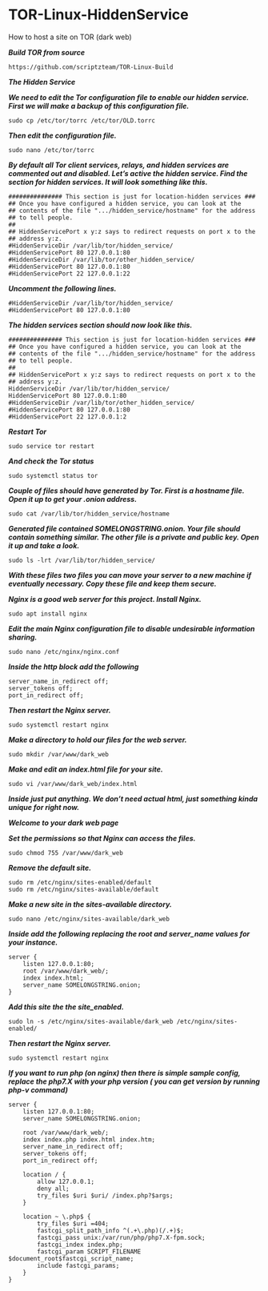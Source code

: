 # TOR-Linux-HiddenService
How to host a site on TOR (dark web)

***Build TOR from source***
```
https://github.com/scriptzteam/TOR-Linux-Build
```

***The Hidden Service***

***We need to edit the Tor configuration file to enable our hidden service. First we will make a backup of this configuration file.***
```
sudo cp /etc/tor/torrc /etc/tor/OLD.torrc
```

***Then edit the configuration file.***
```
sudo nano /etc/tor/torrc
```

***By default all Tor client services, relays, and hidden services are commented out and disabled. Let’s active the hidden service. Find the section for hidden services. It will look something like this.***
```
############### This section is just for location-hidden services ###
## Once you have configured a hidden service, you can look at the
## contents of the file ".../hidden_service/hostname" for the address
## to tell people.
##
## HiddenServicePort x y:z says to redirect requests on port x to the
## address y:z.
#HiddenServiceDir /var/lib/tor/hidden_service/
#HiddenServicePort 80 127.0.0.1:80
#HiddenServiceDir /var/lib/tor/other_hidden_service/
#HiddenServicePort 80 127.0.0.1:80
#HiddenServicePort 22 127.0.0.1:22
```

***Uncomment the following lines.***
```
#HiddenServiceDir /var/lib/tor/hidden_service/
#HiddenServicePort 80 127.0.0.1:80
```

***The hidden services section should now look like this.***
```
############### This section is just for location-hidden services ###
## Once you have configured a hidden service, you can look at the
## contents of the file ".../hidden_service/hostname" for the address
## to tell people.
##
## HiddenServicePort x y:z says to redirect requests on port x to the
## address y:z.
HiddenServiceDir /var/lib/tor/hidden_service/
HiddenServicePort 80 127.0.0.1:80
#HiddenServiceDir /var/lib/tor/other_hidden_service/
#HiddenServicePort 80 127.0.0.1:80
#HiddenServicePort 22 127.0.0.1:2
```

***Restart Tor***
```
sudo service tor restart
```

***And check the Tor status***
```
sudo systemctl status tor
```

***Couple of files should have generated by Tor. First is a hostname file. Open it up to get your .onion address.***
```
sudo cat /var/lib/tor/hidden_service/hostname
```

***Generated file contained SOMELONGSTRING.onion. Your file should contain something similar. The other file is a private and public key. Open it up and take a look.***
```
sudo ls -lrt /var/lib/tor/hidden_service/
```

***With these files two files you can move your server to a new machine if eventually necessary. Copy these file and keep them secure.***

***Nginx is a good web server for this project. Install Nginx.***
```
sudo apt install nginx
```

***Edit the main Nginx configuration file to disable undesirable information sharing.***
```
sudo nano /etc/nginx/nginx.conf
```

***Inside the http block add the following***
```
server_name_in_redirect off;
server_tokens off;
port_in_redirect off;
```

***Then restart the Nginx server.***
```
sudo systemctl restart nginx
```

***Make a directory to hold our files for the web server.***
```
sudo mkdir /var/www/dark_web
```

***Make and edit an index.html file for your site.***
```
sudo vi /var/www/dark_web/index.html
```

***Inside just put anything. We don’t need actual html, just something kinda unique for right now.***

***Welcome to your dark web page***

***Set the permissions so that Nginx can access the files.***
```
sudo chmod 755 /var/www/dark_web
```

***Remove the default site.***
```
sudo rm /etc/nginx/sites-enabled/default
sudo rm /etc/nginx/sites-available/default
```

***Make a new site in the sites-available directory.***
```
sudo nano /etc/nginx/sites-available/dark_web
```

***Inside add the following replacing the root and server_name values for your instance.***
```
server {
	listen 127.0.0.1:80;
	root /var/www/dark_web/;
	index index.html;
	server_name SOMELONGSTRING.onion;
}
```

***Add this site the the site_enabled.***
```
sudo ln -s /etc/nginx/sites-available/dark_web /etc/nginx/sites-enabled/
```

***Then restart the Nginx server.***
```
sudo systemctl restart nginx
```

***If you want to run php (on nginx) then there is simple sample config, replace the php7.X with your php version ( you can get version by running php-v command)***
```
server {
    listen 127.0.0.1:80;
    server_name SOMELONGSTRING.onion;

    root /var/www/dark_web/;
    index index.php index.html index.htm;
    server_name_in_redirect off;
    server_tokens off;
    port_in_redirect off;

    location / {
        allow 127.0.0.1;
        deny all;
        try_files $uri $uri/ /index.php?$args;
    }

    location ~ \.php$ {
        try_files $uri =404;
        fastcgi_split_path_info ^(.+\.php)(/.+)$;
        fastcgi_pass unix:/var/run/php/php7.X-fpm.sock;
        fastcgi_index index.php;
        fastcgi_param SCRIPT_FILENAME $document_root$fastcgi_script_name;
        include fastcgi_params;
    }
}
```
